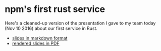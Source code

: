 # npm's first rust service

Here's a cleaned-up version of the presentation I gave to my team today (Nov 10 2016) about our first service in Rust.

* [slides in markdown format](slides.md)
* [rendered slides in PDF](slides.pdf)
